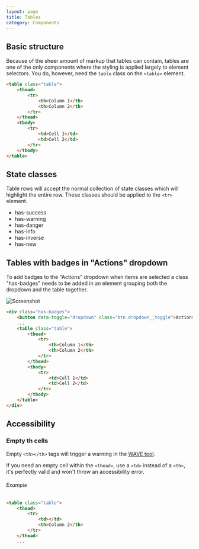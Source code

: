 ```yaml
---
layout: page
title: Tables
category: Components
---
```


## Basic structure

Because of the sheer amount of markup that tables can contain, tables are one of the only components where the styling is applied largely to element selectors. You do, however, need the `table` class on the `<table>` element.

```html
<table class="table">
    <thead>
        <tr>
            <th>Column 1</th>
            <th>Column 2</th>
        </tr>
    </thead>
    <tbody>
        <tr>
            <td>Cell 1</td>
            <td>Cell 2</td>
        </tr>
    </tbody>
</table>
```

## State classes

Table rows will accept the normal collection of state classes which will highlight the entire row. These classes should be applied to the `<tr>` element.

* has-success
* has-warning
* has-danger
* has-info
* has-inverse
* has-new

## Tables with badges in "Actions" dropdown

To add badges to the "Actions" dropdown when items are selected a class "has-badges" needs to be added in an element grouping both the dropdown and the table together.

![Screenshot](https://user-images.githubusercontent.com/1425876/28925357-92b0a9d2-785c-11e7-898f-7b0b986164e2.gif)

```html
<div class="has-badges">
	<button data-toggle="dropdown" class="btn dropdown__toggle">Actions&nbsp;<span class="caret"></span></button>
	...
	<table class="table">
	    <thead>
	        <tr>
	            <th>Column 1</th>
	            <th>Column 2</th>
	        </tr>
	    </thead>
	    <tbody>
	        <tr>
	            <td>Cell 1</td>
	            <td>Cell 2</td>
	        </tr>
	    </tbody>
	</table>
</div>
```

## Accessibility

### Empty th cells

Empty `<th></th>` tags will trigger a warning in the [WAVE tool](http://www.wave.webaim.org).

If you need an empty cell within the `<thead>`, use a `<td>` instead of a `<th>`, it's perfectly valid and won't throw an accessibility error.

###### Example

```html
<table class="table">
    <thead>
        <tr>
            <td></td>
            <th>Column 2</th>
        </tr>
    </thead>
    ...
```

